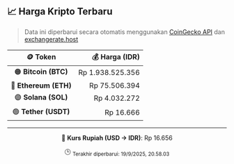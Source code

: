 

<!-- HARGA_KRIPTO -->
## 📈 Harga Kripto Terbaru

> Data ini diperbarui secara otomatis menggunakan [CoinGecko API](https://www.coingecko.com/) dan [exchangerate.host](https://exchangerate.host/)

<div align="center">

| 🪙 Token | 💰 Harga (IDR) |
|:------:|---------------:|
| 🟠 **Bitcoin (BTC)**   | Rp 1.938.525.356 |
| 🔵 **Ethereum (ETH)**  | Rp 75.506.394 |
| 🟣 **Solana (SOL)**    | Rp 4.032.272 |
| 🟢 **Tether (USDT)**   | Rp 16.666 |

---

💱 **Kurs Rupiah (USD → IDR)**: Rp 16.656

🕒 <sub>Terakhir diperbarui: 19/9/2025, 20.58.03</sub>

</div>
<!-- /HARGA_KRIPTO -->